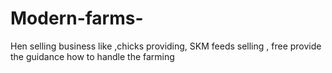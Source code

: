 # Modern-farms-
Hen selling business like ,chicks providing, SKM feeds selling , free provide the guidance how to handle the farming 

